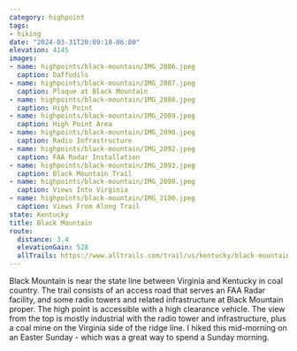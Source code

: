 ```yaml
---
category: highpoint
tags: 
- hiking
date: "2024-03-31T20:09:10-06:00"
elevation: 4145
images:
- name: highpoints/black-mountain/IMG_2086.jpeg
  caption: Daffodils
- name: highpoints/black-mountain/IMG_2087.jpeg
  caption: Plaque at Black Mountain
- name: highpoints/black-mountain/IMG_2088.jpeg
  caption: High Point
- name: highpoints/black-mountain/IMG_2089.jpeg
  caption: High Point Area
- name: highpoints/black-mountain/IMG_2090.jpeg
  caption: Radio Infrastructure
- name: highpoints/black-mountain/IMG_2092.jpeg
  caption: FAA Radar Installation
- name: highpoints/black-mountain/IMG_2093.jpeg
  caption: Black Mountain Trail
- name: highpoints/black-mountain/IMG_2098.jpeg
  caption: Views Into Virginia
- name: highpoints/black-mountain/IMG_2100.jpeg
  caption: Views From Along Trail
state: Kentucky
title: Black Mountain
route:
  distance: 3.4
  elevationGain: 528
  allTrails: https://www.alltrails.com/trail/us/kentucky/black-mountain-kentucky-highpoint
---
```

Black Mountain is near the state line between Virginia and Kentucky in coal country.  The trail consists of an access road that serves an FAA Radar facility, and some radio towers and related infrastructure at Black Mountain proper.  The high point is accessible with a high clearance vehicle.  The view from the top is mostly industrial with the radio tower and infrastructure, plus a coal mine on the Virginia side of the ridge line.  I hiked this mid-morning on an Easter Sunday - which was a great way to spend a Sunday morning.  

